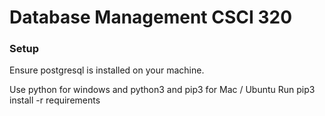 # Database Management CSCI 320

### Setup
Ensure postgresql is installed on your machine.

Use python for windows and python3 and pip3 for Mac / Ubuntu
Run pip3 install -r requirements